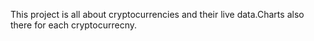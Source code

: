 This project is all about cryptocurrencies and their live data.Charts also there for each cryptocurrecny.
